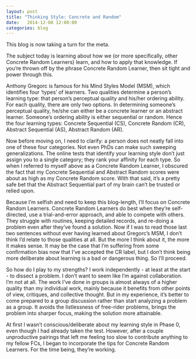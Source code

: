 ```yaml
---
layout: post
title: "Thinking Style: Concrete and Random"
date:   2014-12-08 12:00:00
categories: blog
---
```

This blog is now taking a turn for the meta.

The subject today is learning about how we (or more specifically, other Concrete Random Learners) learn, and how to apply that knowledge. If you’re thrown off by the phrase Concrete Random Learner, then sit tight and power through this.

Anthony Gregorc is famous for his Mind Styles Model (MSM), which identifies four ‘types’ of learners. Two qualities determine a person’s learning type: that person’s perceptual quality and his/her ordering ability. For each quality, there are only two options. In determining someone’s perceptual quality, he/she can either be a concrete learner or an abstract learner. Someone’s ordering ability is either sequential or random. Hence the four learning types: Concrete Sequential (CS), Concrete Random (CR), Abstract Sequential (AS), Abstract Random (AR).

Now before moving on, I need to clarify: a person does not neatly fall into one of these four categories. Not even PhDs can make such sweeping generalizations. The online tests that identify your learning style don’t just assign you to a single category; they rank your affinity for each type. So when I referred to myself above as a Concrete Random Learner, I obscured the fact that my Concrete Sequential and Abstract Random scores were about as high as my Concrete Random score. With that said, it’s a pretty safe bet that the Abstract Sequential part of my brain can’t be trusted or relied upon.

Because I’m selfish and need to keep this blog-length, I’ll focus on Concrete Random Learners. Concrete Random Learners do best when they’re self-directed, use a trial-and-error approach, and able to compete with others. They struggle with routines, keeping detailed records, and re-doing a problem even after they’ve found a solution. Now if I was to read those last two sentences without ever having learned about Gregorc’s MSM, I don’t think I’d relate to those qualities at all. But the more I think about it, the more it makes sense.  It may be the case that I’m suffering from some confirmation bias now that I’ve accepted the CR label, but I don’t think being more deliberate about learning is a bad or dangerous thing. So I’ll proceed.

So how do I play to my strengths? I work independently - at least at the start - to dissect a problem. I don’t want to seem like I’m against collaboration. I’m not at all. The work I’ve done in groups is almost always of a higher quality than my individual work, mainly because it benefits from other points of view, critiques, and collective thought. But in my experience, it’s better to come prepared to a group discussion rather than start analyzing a problem as a group. It avoids the listlessness of free-rider problems, brings the problem into sharper focus, making the solution more attainable.

At first I wasn’t conscious/deliberate about my learning style in Phase 0, even though I had already taken the test. However, after a couple unproductive pairings that left me feeling too slow to contribute anything to my fellow FCs, I began to incorporate the tips for Concrete Random Learners. For the time being, they’re working.
